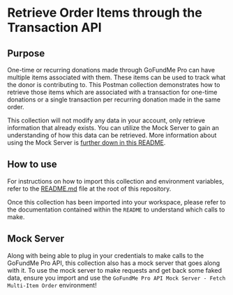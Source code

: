 # Retrieve Order Items through the Transaction API

## Purpose

One-time or recurring donations made through GoFundMe Pro can have multiple items associated with them. These items can be used to track what the donor is contributing to. This Postman collection demonstrates how to retrieve those items which are associated with a transaction for one-time donations or a single transaction per recurring donation made in the same order.

This collection will not modify any data in your account, only retrieve information that already exists. You can utilize the Mock Server to gain an understanding of how this data can be retrieved. More information about using the Mock Server is [further down in this README](#mock-server).

## How to use

For instructions on how to import this collection and environment variables, refer to the [README.md](https://github.com/classy-org/postman-collections/blob/main/README.md#classy-api-postman-collections) file at the root of this repository.

Once this collection has been imported into your workspace, please refer to the documentation contained within the `README` to understand which calls to make.

## Mock Server

Along with being able to plug in your credentials to make calls to the GoFundMe Pro API, this collection also has a mock server that goes along with it. To use the mock server to make requests and get back some faked data, ensure you import and use the `GoFundMe Pro API Mock Server - Fetch Multi-Item Order` environment!
